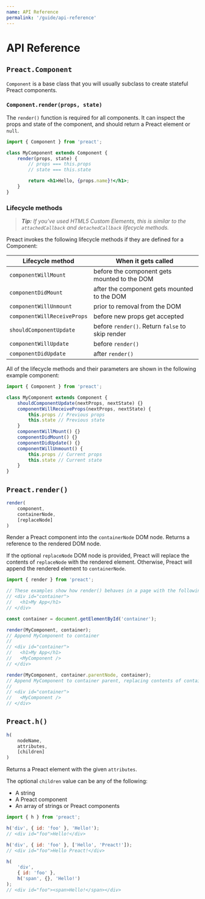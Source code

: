 ```yaml
---
name: API Reference
permalink: '/guide/api-reference'
---
```


# API Reference

## `Preact.Component`

`Component` is a base class that you will usually subclass to create stateful Preact components.

### `Component.render(props, state)`

The `render()` function is required for all components. It can inspect the props and state of the component, and should return a Preact element or `null`.

```jsx
import { Component } from 'preact';

class MyComponent extends Component {
	render(props, state) {
		// props === this.props
		// state === this.state

		return <h1>Hello, {props.name}!</h1>;
	}
}
```

### Lifecycle methods

> _**Tip:** If you've used HTML5 Custom Elements, this is similar to the `attachedCallback` and `detachedCallback` lifecycle methods._

Preact invokes the following lifecycle methods if they are defined for a Component:

| Lifecycle method            | When it gets called                              |
|-----------------------------|--------------------------------------------------|
| `componentWillMount`        | before the component gets mounted to the DOM     |
| `componentDidMount`         | after the component gets mounted to the DOM      |
| `componentWillUnmount`      | prior to removal from the DOM                    |
| `componentWillReceiveProps` | before new props get accepted                    |
| `shouldComponentUpdate`     | before `render()`. Return `false` to skip render |
| `componentWillUpdate`       | before `render()`                                |
| `componentDidUpdate`        | after `render()`                                 |

All of the lifecycle methods and their parameters are shown in the following example component:

```js
import { Component } from 'preact';

class MyComponent extends Component {
	shouldComponentUpdate(nextProps, nextState) {}
	componentWillReceiveProps(nextProps, nextState) {
		this.props // Previous props
		this.state // Previous state
	}
	componentWillMount() {}
	componentDidMount() {}
	componentDidUpdate() {}
	componentWillUnmount() {
		this.props // Current props
		this.state // Current state
	}
}
```

## `Preact.render()`

```js
render(
	component,
	containerNode,
	[replaceNode]
)
```

Render a Preact component into the `containerNode` DOM node. Returns a reference to the rendered DOM node.

If the optional `replaceNode` DOM node is provided, Preact will replace the contents of `replaceNode` with the rendered element. Otherwise, Preact will append the rendered element to `containerNode`.

```js
import { render } from 'preact';

// These examples show how render() behaves in a page with the following markup:
// <div id="container">
//   <h1>My App</h1>
// </div>

const container = document.getElementById('container');

render(MyComponent, container);
// Append MyComponent to container
//
// <div id="container">
//   <h1>My App</h1>
//   <MyComponent />
// </div>

render(MyComponent, container.parentNode, container);
// Append MyComponent to container parent, replacing contents of container
//
// <div id="container">
//   <MyComponent />
// </div>
```

## `Preact.h()`

```js
h(
	nodeName,
	attributes,
	[children]
)
```

Returns a Preact element with the given `attributes`.

The optional `children` value can be any of the following:

- A string
- A Preact component
- An array of strings or Preact components

```js
import { h } from 'preact';

h('div', { id: 'foo' }, 'Hello!');
// <div id="foo">Hello!</div>

h('div', { id: 'foo' }, ['Hello', 'Preact!']);
// <div id="foo">Hello Preact!</div>

h(
	'div',
	{ id: 'foo' },
	h('span', {}, 'Hello!')
);
// <div id="foo"><span>Hello!</span></div>
```
